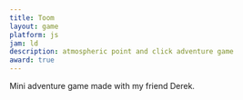 ```yaml
---
title: Toom
layout: game
platform: js
jam: ld
description: atmospheric point and click adventure game
award: true
---
```


Mini adventure game made with my friend Derek.